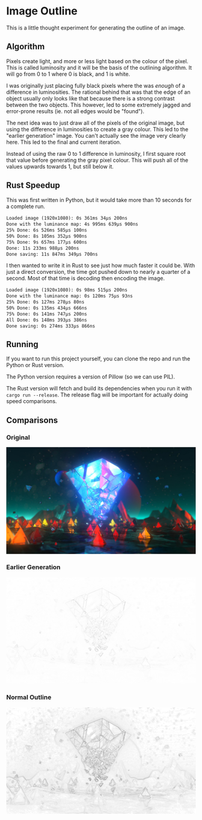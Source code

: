 # Image Outline
This is a little thought experiment for generating the outline of an image.

## Algorithm
Pixels create light, and more or less light based on the colour of the pixel. This is called luminosity and it will be the basis of the outlining algorithm. It will go from 0 to 1 where 0 is black, and 1 is white.

I was originally just placing fully black pixels where the was *enough* of a difference in luminosities. The rational behind that was that the edge of an object usually only looks like that because there is a strong contrast between the two objects. This however, led to some extremely jagged and error-prone results (ie. not all edges would be "found").

The next idea was to just draw all of the pixels of the original image, but using the difference in luminosities to create a gray colour. This led to the "earlier generation" image. You can't actually see the image very clearly here. This led to the final and current iteration.

Instead of using the raw 0 to 1 difference in luminosity, I first square root that value before generating the gray pixel colour. This will push all of the values upwards towards 1, but still below it.

## Rust Speedup
This was first written in Python, but it would take more than 10 seconds for a complete run.

```
Loaded image (1920x1080): 0s 361ms 34μs 200ns
Done with the luminance map: 4s 995ms 639μs 900ns
25% Done: 6s 526ms 585μs 100ns
50% Done: 8s 105ms 352μs 900ns
75% Done: 9s 657ms 177μs 600ns
Done: 11s 233ms 988μs 200ns
Done saving: 11s 847ms 349μs 700ns
```

I then wanted to write it in Rust to see just how much faster it could be. With just a direct conversion, the time got pushed down to nearly a quarter of a second. Most of that time is decoding then encoding the image.

```
Loaded image (1920x1080): 0s 98ms 515μs 200ns
Done with the luminance map: 0s 120ms 75μs 93ns
25% Done: 0s 127ms 278μs 80ns
50% Done: 0s 135ms 434μs 666ns
75% Done: 0s 141ms 747μs 200ns
All Done: 0s 148ms 393μs 386ns
Done saving: 0s 274ms 333μs 866ns
```

## Running
If you want to run this project yourself, you can clone the repo and run the Python or Rust version.

The Python version requires a version of Pillow (so we can use PIL).

The Rust version will fetch and build its dependencies when you run it with `cargo run --release`. The release flag will be important for actually doing speed comparisons.

## Comparisons
### Original
![Original Image](crystalized.jpg)

### Earlier Generation
![Earlier Generation](outline-crystalized-raw.png)

### Normal Outline
![Normal Outline](outline-crystalized-sqrt.png)
